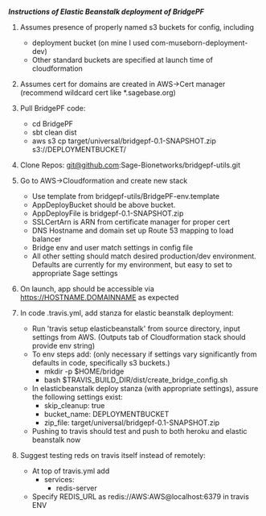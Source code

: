 ***Instructions of Elastic Beanstalk deployment of BridgePF***

1.	Assumes presence of properly named s3 buckets for config, including
	*	deployment bucket (on mine I used com-museborn-deployment-dev)
	*	Other standard buckets are specified at launch time of cloudformation
	
2.	Assumes cert for domains are created in AWS->Cert manager (recommend wildcard cert like *.sagebase.org)
	
3.	Pull BridgePF code:
	* 	cd BridgePF
	*	sbt clean dist
	*	aws s3 cp target/universal/bridgepf-0.1-SNAPSHOT.zip s3://DEPLOYMENTBUCKET/
	
4.	Clone Repos: git@github.com:Sage-Bionetworks/bridgepf-utils.git

5.	Go to AWS->Cloudformation and create new stack
	*	Use template from bridgepf-utils/BridgePF-env.template
	*	AppDeployBucket should be above bucket. 
	*	AppDeployFile is bridgepf-0.1-SNAPSHOT.zip
	*	SSLCertArn is ARN from certificate manager for proper cert
	*	DNS Hostname and domain set up Route 53 mapping to load balancer
	*	Bridge env and user match settings in config file
	*	All other setting should match desired production/dev environment. Defaults are currently for my environment, but easy to set to appropriate Sage settings
	
6.	On launch, app should be accessible via https://HOSTNAME.DOMAINNAME as expected
	
7.	In code .travis.yml, add stanza for elastic beanstalk deployment:
	* 	Run 'travis setup elasticbeanstalk' from source directory, input settings from AWS. (Outputs tab of Cloudformation stack should provide env string)
	*	To env steps add: (only necessary if settings vary significantly from defaults in code, specifically s3 buckets.)
		*	mkdir -p $HOME/bridge
		*	bash $TRAVIS_BUILD_DIR/dist/create_bridge_config.sh
	*	In elasticbeanstalk deploy stanza (with appropriate settings), assure the following settings exist:
		*	skip_cleanup: true
		*	bucket_name: DEPLOYMENTBUCKET
		*	zip_file: target/universal/bridgepf-0.1-SNAPSHOT.zip
	*	Pushing to travis should test and push to both heroku and elastic beanstalk now

8.	Suggest testing reds on travis itself instead of remotely:
	*	At top of travis.yml add
		*	services:
			*	redis-server
	*	Specify REDIS_URL as redis://AWS:AWS@localhost:6379 in travis ENV


